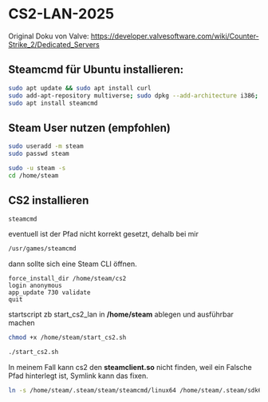 # CS2-LAN-2025

Original Doku von Valve: https://developer.valvesoftware.com/wiki/Counter-Strike_2/Dedicated_Servers

## Steamcmd für Ubuntu installieren: 

```bash
sudo apt update && sudo apt install curl
sudo add-apt-repository multiverse; sudo dpkg --add-architecture i386; sudo apt update
sudo apt install steamcmd
``` 

## Steam User nutzen (empfohlen)
```bash
sudo useradd -m steam
sudo passwd steam

sudo -u steam -s
cd /home/steam
```
## CS2 installieren

```bash
steamcmd
```

eventuell ist der Pfad nicht korrekt gesetzt, dehalb bei mir
```bash
/usr/games/steamcmd
```

dann sollte sich eine Steam CLI öffnen.

```steam>
force_install_dir /home/steam/cs2
login anonymous
app_update 730 validate
quit
```

startscript zb start_cs2_lan in **/home/steam** ablegen und ausführbar machen
```bash
chmod +x /home/steam/start_cs2.sh
```
```bash
./start_cs2.sh
```

In meinem Fall kann cs2 den **steamclient.so** nicht finden, weil ein Falsche Pfad hinterlegt ist, Symlink kann das fixen.

```bash
ln -s /home/steam/.steam/steam/steamcmd/linux64 /home/steam/.steam/sdk64
```
